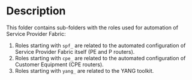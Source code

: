# Description
This folder contains sub-folders with the roles used for automation of Service Provider Fabric:
1) Roles starting with `spf_` are related to the automated configuration of Service Provider Fabric itself (PE and P routers).
2) Roles starting with `cpe_` are related to the automated configuration of Customer Equipment (CPE routers).
3) Roles starting with `yang_` are related to the YANG toolkit.
